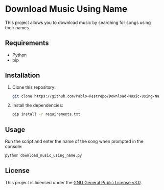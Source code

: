 # Download Music Using Name

This project allows you to download music by searching for songs using their names. 

## Requirements

- Python
- pip

## Installation

1. Clone this repository:

    ```bash
    git clone https://github.com/Pablo-Restrepo/Download-Music-Using-Name
    ```

2. Install the dependencies:

    ```bash
    pip install -r requirements.txt
    ```

## Usage
Run the script and enter the name of the song when prompted in the console:

```bash
python download_music_using_name.py
```

## License

This project is licensed under the [GNU General Public License v3.0](LICENSE).